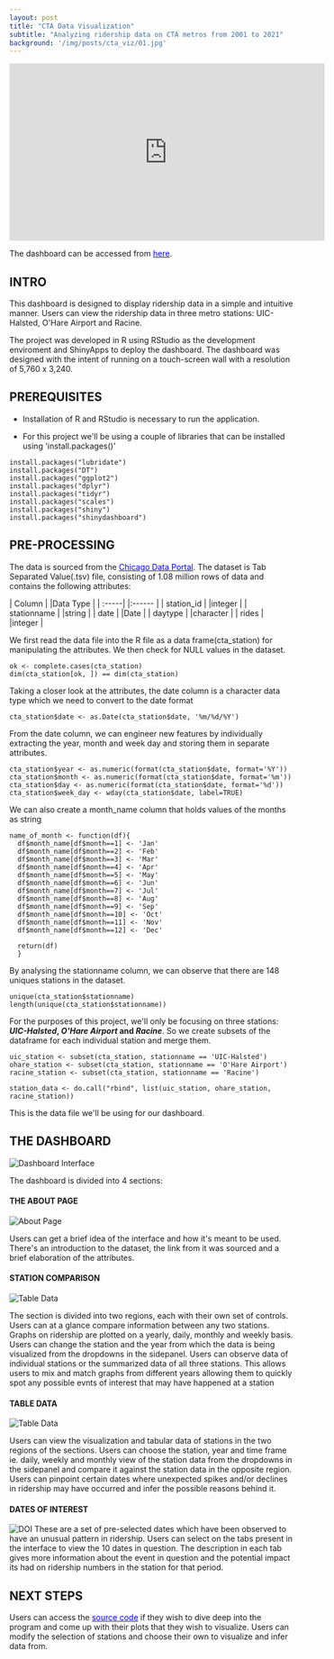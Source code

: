 ```yaml
---
layout: post
title: "CTA Data Visualization"
subtitle: "Analyzing ridership data on CTA metros from 2001 to 2021"
background: '/img/posts/cta_viz/01.jpg'
---
```


<iframe width="560" height="315" src="https://www.youtube.com/embed/qoWCB8AUiP4" title="YouTube video player" frameborder="0" allow="accelerometer; autoplay; clipboard-write; encrypted-media; gyroscope; picture-in-picture" allowfullscreen></iframe>

The dashboard can be accessed from [<span style="color:blue">here</span>](https://ranga-aditya.shinyapps.io/cta_viz/).

## INTRO
This dashboard is designed to display ridership data in a simple and intuitive manner. Users can view the ridership data in three metro stations: UIC-Halsted, O'Hare Airport and Racine. 

The project was developed in R using RStudio as the development enviroment and ShinyApps to deploy the dashboard. The dashboard was designed with the intent of running on a touch-screen wall with a resolution of 5,760 x 3,240.

## PREREQUISITES
- Installation of R and RStudio is necessary to run the application.

- For this project we'll be using a couple of libraries that can be installed using 'install.packages()'
```
install.packages("lubridate")
install.packages("DT")
install.packages("ggplot2")
install.packages("dplyr")
install.packages("tidyr")
install.packages("scales")
install.packages("shiny")
install.packages("shinydashboard")
```

## PRE-PROCESSING
The data is sourced from the [<span style="color:blue">Chicago Data Portal</span>](https://data.cityofchicago.org/Transportation/CTA-Ridership-L-Station-Entries-Daily-Totals/5neh-572f/data).
The dataset is Tab Separated Value(.tsv) file, consisting of 1.08 million rows of data and contains the following attributes:

| Column |  |Data Type |
| :-----|  |:------  |
| station_id |  |integer |
| stationname |  |string |
| date |  |Date |
| daytype |  |character |
| rides |  |integer |

We first read the data file into the R file as a data frame(cta_station) for manipulating the attributes. We then check for NULL values in the dataset.
```
ok <- complete.cases(cta_station)
dim(cta_station[ok, ]) == dim(cta_station)
```

Taking a closer look at the attributes, the date column is a character data type which we need to convert to the date format
```
cta_station$date <- as.Date(cta_station$date, '%m/%d/%Y')
```

From the date column, we can engineer new features by individually extracting the year, month and week day and storing them in separate attributes.
```
cta_station$year <- as.numeric(format(cta_station$date, format='%Y'))
cta_station$month <- as.numeric(format(cta_station$date, format='%m'))
cta_station$day <- as.numeric(format(cta_station$date, format='%d'))
cta_station$week_day <- wday(cta_station$date, label=TRUE)
```

We can also create a month_name column that holds values of the months as string
```
name_of_month <- function(df){
  df$month_name[df$month==1] <- 'Jan'
  df$month_name[df$month==2] <- 'Feb'
  df$month_name[df$month==3] <- 'Mar'
  df$month_name[df$month==4] <- 'Apr'
  df$month_name[df$month==5] <- 'May'
  df$month_name[df$month==6] <- 'Jun'
  df$month_name[df$month==7] <- 'Jul'
  df$month_name[df$month==8] <- 'Aug'
  df$month_name[df$month==9] <- 'Sep'
  df$month_name[df$month==10] <- 'Oct'
  df$month_name[df$month==11] <- 'Nov'
  df$month_name[df$month==12] <- 'Dec'
  
  return(df)
  }
  ```

By analysing the stationname column, we can observe that there are 148 uniques stations in the dataset.
```
unique(cta_station$stationname)
length(unique(cta_station$stationname))
```

For the purposes of this project, we'll only be focusing on three stations: **_UIC-Halsted_, _O'Hare Airport_ and _Racine_**. So we create subsets of the dataframe for each individual station and merge them. 
```
uic_station <- subset(cta_station, stationname == 'UIC-Halsted')
ohare_station <- subset(cta_station, stationname == 'O'Hare Airport')
racine_station <- subset(cta_station, stationname == 'Racine')

station_data <- do.call("rbind", list(uic_station, ohare_station, racine_station))
```

This is the data file we'll be using for our dashboard.

## THE DASHBOARD
![Dashboard Interface](\img\posts\cta_viz\interface.PNG)

The dashboard is divided into 4 sections:
#### THE ABOUT PAGE
![About Page](\img\posts\cta_viz\about.PNG)

Users can get a brief idea of the interface and how it's meant to be used. There's an introduction to the dataset, the link from it was sourced and a brief elaboration of the attributes.

#### STATION COMPARISON
![Table Data](\img\posts\cta_viz\comparison.png)

The section is divided into two regions, each with their own set of controls. Users can at a glance compare information between any two stations. Graphs on ridership are plotted on a yearly, daily, monthly and weekly basis. Users can change the station and the year from which the data is being visualized from the dropdowns in the sidepanel. Users can observe data of individual stations or the summarized data of all three stations. This allows users to mix and match graphs from different years allowing them to quickly spot any possible evnts of interest that may have happened at a station

#### TABLE DATA
![Table Data](\img\posts\cta_viz\table.PNG)

Users can view the visualization and tabular data of stations in the two regions of the sections. Users can choose the station, year and time frame ie. daily, weekly and monthly view of the station data from the dropdowns in the sidepanel and compare it against the station data in the opposite region. Users can pinpoint certain dates where unexpected spikes and/or declines in ridership may have occurred and infer the possible reasons behind it.

#### DATES OF INTEREST
![DOI](\img\posts\cta_viz\doi1.PNG)
These are a set of pre-selected dates which have been observed to have an unusual pattern in ridership. Users can select on the tabs present in the interface to view the 10 dates in question. The description in each tab gives more information about the event in question and the potential impact its had on ridership numbers in the station for that period.

## NEXT STEPS
Users can access the [<span style="color:blue">source code</span>](https://github.com/adi-r/424_Project1) if they wish to dive deep into the program and come up with their plots that they wish to visualize. Users can modify the selection of stations and choose their own to visualize and infer data from.  
